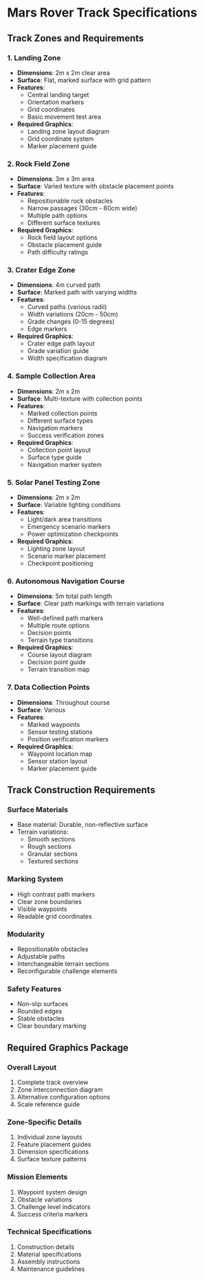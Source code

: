 # Mars Rover Track Specifications

## Track Zones and Requirements

### 1. Landing Zone
- **Dimensions**: 2m x 2m clear area
- **Surface**: Flat, marked surface with grid pattern
- **Features**:
  - Central landing target
  - Orientation markers
  - Grid coordinates
  - Basic movement test area
- **Required Graphics**:
  - Landing zone layout diagram
  - Grid coordinate system
  - Marker placement guide

### 2. Rock Field Zone
- **Dimensions**: 3m x 3m area
- **Surface**: Varied texture with obstacle placement points
- **Features**:
  - Repositionable rock obstacles
  - Narrow passages (30cm - 60cm wide)
  - Multiple path options
  - Different surface textures
- **Required Graphics**:
  - Rock field layout options
  - Obstacle placement guide
  - Path difficulty ratings

### 3. Crater Edge Zone
- **Dimensions**: 4m curved path
- **Surface**: Marked path with varying widths
- **Features**:
  - Curved paths (various radii)
  - Width variations (20cm - 50cm)
  - Grade changes (0-15 degrees)
  - Edge markers
- **Required Graphics**:
  - Crater edge path layout
  - Grade variation guide
  - Width specification diagram

### 4. Sample Collection Area
- **Dimensions**: 2m x 2m
- **Surface**: Multi-texture with collection points
- **Features**:
  - Marked collection points
  - Different surface types
  - Navigation markers
  - Success verification zones
- **Required Graphics**:
  - Collection point layout
  - Surface type guide
  - Navigation marker system

### 5. Solar Panel Testing Zone
- **Dimensions**: 2m x 2m
- **Surface**: Variable lighting conditions
- **Features**:
  - Light/dark area transitions
  - Emergency scenario markers
  - Power optimization checkpoints
- **Required Graphics**:
  - Lighting zone layout
  - Scenario marker placement
  - Checkpoint positioning

### 6. Autonomous Navigation Course
- **Dimensions**: 5m total path length
- **Surface**: Clear path markings with terrain variations
- **Features**:
  - Well-defined path markers
  - Multiple route options
  - Decision points
  - Terrain type transitions
- **Required Graphics**:
  - Course layout diagram
  - Decision point guide
  - Terrain transition map

### 7. Data Collection Points
- **Dimensions**: Throughout course
- **Surface**: Various
- **Features**:
  - Marked waypoints
  - Sensor testing stations
  - Position verification markers
- **Required Graphics**:
  - Waypoint location map
  - Sensor station layout
  - Marker placement guide

## Track Construction Requirements

### Surface Materials
- Base material: Durable, non-reflective surface
- Terrain variations: 
  - Smooth sections
  - Rough sections
  - Granular sections
  - Textured sections

### Marking System
- High contrast path markers
- Clear zone boundaries
- Visible waypoints
- Readable grid coordinates

### Modularity
- Repositionable obstacles
- Adjustable paths
- Interchangeable terrain sections
- Reconfigurable challenge elements

### Safety Features
- Non-slip surfaces
- Rounded edges
- Stable obstacles
- Clear boundary marking

## Required Graphics Package

### Overall Layout
1. Complete track overview
2. Zone interconnection diagram
3. Alternative configuration options
4. Scale reference guide

### Zone-Specific Details
1. Individual zone layouts
2. Feature placement guides
3. Dimension specifications
4. Surface texture patterns

### Mission Elements
1. Waypoint system design
2. Obstacle variations
3. Challenge level indicators
4. Success criteria markers

### Technical Specifications
1. Construction details
2. Material specifications
3. Assembly instructions
4. Maintenance guidelines
